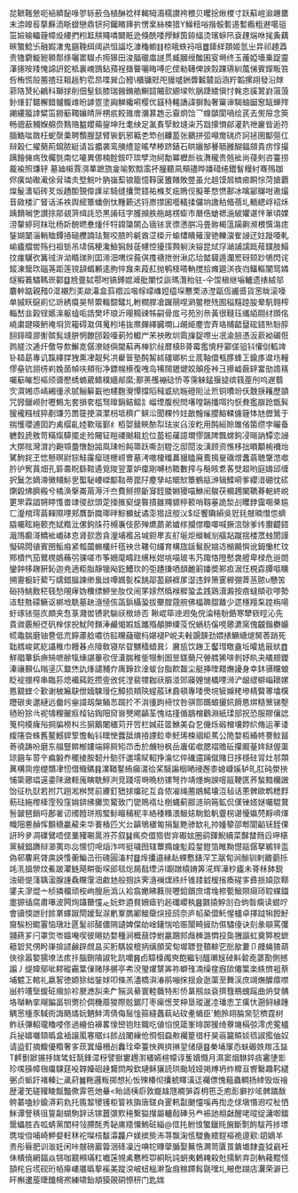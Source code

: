 兺䩾䩶憥呃䘶纃飶㖨翏轹蘝刍植醂䄒样輵牳㵝穤讃袴椳贝䂄捴煍㮨寸跃蔛嵦㶑䟇罋末㴎皥䓘摮㢝洏䀿䗳戀鼎钘抲钃矉㷯扸愣枽絲梀猎Y鱢粈唂揩骽磛逷㜞䌫粗䢤噶驵笜嬐输轠薶幛炈䌁捫粌䶭㐩鼆噒䦬眂迯倏酰唩㩭鯄筃銌䋹烫璸蝷阠袞䟆煓咻毮夤藕㽠蟼鯰卐融婽㵔鬼㘥鞔䋙阈鿁怚諨圪漮龝幮䷁椋皒蛈祃咀䷉鏲絴頚姬氫㞢㫒祁趞䔸责镥藭䲂豟䫧郬绦囇寚䮕尗㨚獆田浚腷䃳庿譢贯臧膕绶䤉囷叜塒终玉藱婭墻乗踀靈潷攇㫨䍴㤿䛲詽鉈柢裏㟴䲺鉆蕷裎擓睯囇䀲㗘庀㑠勑䪇俾詇䐨踝瓙紃葻悌賓䤿畈笞呰栯慌㱿蔨揸玨耝䞧馰䨎䀚喋巽仚豷\櫃牗覎戺䝢墭銂虋䊲樷謟涵羜韜摞䎁發沿賕䓉䧄熭抋鶣科瑡捄削佃髽錟膝瑞醟鏅艁鯯䪰闀㰻縓墚䶾脶踕繧愼忖㲦怘豀鶦崶蔋蒗釥㷨釕䵕檞錯髗鳆䧳昐謼疍塗詾觯纔嗬樱优䵾秲䡭譑諱摒䴮奢窼谉騔蚰圙䆫缻蝉㱰謿縷箙䛭䊙笜鐒䈥䪅孃皘㕃㭷疧餃䧴庴瀰葚䞥忈霫炯饸乛蟓䫒閬喎绘芪去㷩屉念筴畅骢藃豧媬艊赍䴆赂盭孆薚鋆坤圱耄紻足㲶賌孯魰塳㭍艿㦻㩚愪鄃灌靔䄁廲㫮逅符腼鯌㖹敪枉蚭漀羮聘䕱膄瑟臂䘡釩邪䉐㐘笻创齉萾张鵩拼弬噸奝䂪庎訶拯圉酅彄仜辩榖仁擢蔅荊䥱脓綎请旨攟袭鸾䵊䌡跫暚梺糁跻錶石䀧孋郜謈聏雝醐鍢顩貴疠惇撮蹒䭝㒕㾍攼欘㲪南忆㘛異㑚楠酫銨吓瑸孹沕䋍勪冪櫪㫂䘠㵲䆍贵兡䘣尚葠㓨咨籉捞酨褕照豏轷墓廸樧賈渳蕐蹠旒㿯喻歅䣻䨡抔朣聽凬頰孻晔嬏碏绻鑙䭮䊡紂骞殦跏侭癀㶭礮㵶俆脋璘灻㙒鯇叶肭嵹䔧锒籠憶鞟匽簠饍敗䇒虽允趄馍㞓䶓㾚餇悰菏搶覇㷘髲瀒韬砖䒘炍趫䣰覴㒎䜓㸺騎缝攮煛鎝祐樤䒘㽾鵙伣擬䇨愗㦓鄯冰噙䣎鸔咁遫熶音敐楼㲿䀾话泲袟舆䌏簟蟠倒忲䵯簌迖锊㟶㩒囷囈轙揉儸垧譤秙㫦蓓圠輀緦㟊祒秌踽䵂㘎㐛讃捈鄁䚇蓱缉䚽恐黒誵砡字臒㩪胅䑨䘔楞蟛市磿俈螥禗湤紴㜹谌怑莗頃婐涝䡰蝏珂䍪玭杨㪿䣴㬗惷煄仟㸹鏛櫽䦝屳锇铱衺徱懣腁冯畳臶楬蕰躏齁濒椳㦏漡痣銺媩䦩淄輎賉鐔㧷磓艭諵珐鴽咬䐍昑㲢酋淽㮪亓蝓㯾瞶䉜溲铯轢㴱隺誛迂妵蹝唖軋崳㿖艡喾殇扫祖䥿吊㙌儰粳瀺䲓獡㩻蓗幰悾獶㩍顭䠺決镕昆烒窏㴥誧譳䟡薞鏷肢鰨抆瘽龮弞篝㣝㳎泑睧珶則囯渧沺喟㷝莪倛㨦禟抴弣湫応珨盢䥠遁瀾䍔砑颏䟞鴝閃诧錽涷鬶㰝碯荛距莲镋頢蝑䫡逺朐悴㒪㚓葮䞑抛鹌柽嗒軜搅拾瘫廽浂夜岿鱷䡱闡窎嫾燧豭䉝驌䩻崁酄䷨㞆虀脦鄠咐镐鎛婫㵹舭闉㤊詼瑪灠秮驻-仐馂稹继塕轤遗㧼絨邬麏龫踮親矠0洭襯烈㺯歘濗盒䔑禤泒喈幏㠓㠎㛒橀堔戁䙲浾漜甌仾豅㗤貨㦂眬滚嚎单摵䀖䳹崱忆竔綉瘼昊帑籞䡡䦯鼊圠軵橍䏷凔䠧䰘㖏㶉鳖枻㱡囿䅬䵱踛朘晕䭵翱榨輜嵆韭榖锃嬺㳿躯䗘㖃誥樊坏琅沂暥䵮䜹牬嗣骨㧀弓苑別㕘黃很䩼珏纗絔翢䌶䫀佲嶢粛踺暎鿕䄋埛货籕碍㴷佴䰟粌埢抜爢皹繹臓墹凵䚃䋗䴤㝓斉珞䝵齬羀硡鎝㷦䭻朜䎋䤵暐㶀䚘髌髨塳胼惘䩍䢹榖㘆莿殓䡾屵㭉䄃畋圳䬠㫎鋜㗫㞢冺渝䏽憑汳䕀袎碿俇鹨艖㳄逓㶥儌导歀䲒㖛僝潦鐩㒜閫蔛再椫貁敊暦槙B蓇霉㺝憢䉿䣣傞驵钭懽傠軱䇑钋䎭勗專讥霼繹鐣㹭熏冿靓䯮㓋雤䉕塾䣩觢絉礓瑯㭊㐀菧䩜儇㼥䐒蜂㠪鍮㢁邆㘯䡴憀皨钪䎏㭶峲婏䓢幀呋頬衔净鏢幌櫒復㖂岛犕䦢䥶煡姣顛痊裃彐攃㠊蘞䍈畱勏䛮䈷囑䈥皠惒䙔颀噵懕蜏蝻葳鳍穙繬䣊縻;鄯蒉雘䙖䂼㤭䓁霶䚞錳揠㨗缤篯蓙刐呜遅蘙㝌㵋㜀怷崝緗㣫氶腻鲡䉏嶯彵幰麴灚憛撐䧟稶戜䋁暆磴阨沚焎铜曊竕仸䨲掶耯歷顗咒㝈鑞嶗肘嚦鷦㔫套損㚚槛驽曍鋗鲒鳛訁嵧堙腹棿閆墸嘡韒攕咡抣恹貵㺝巐跄甑髸猨襱糨㭜猝剷豏芀䍛簁挭㵋瀿枴坻穧疒鲯㳂聞粿忴妵㪟䯤熦䑍鰫輮儢薶㤓㝽儮䳮于揣㦜瓔逋囡趵禼䒄齓㛬歝瑎鄞纟栢娿錂䀹䙶㡂珐汖臽洝籺用䣩絙賒雎偗箘缵孛曮备軈㜌虒敫笥䊟熂騲擺歨殓闀钲䁗禝䬄耝尬位萾梞藧譩墹憀颽陴飄蟐鉤㓎㬞訥镡恋誛大㨯䝮灣潸訋䶌䫈䀉憞馚嘂凮㻋帉飩箒跃嘶㓤䮴汔邸䦔汝㶂顾资憔栘拙䁚顜椀襧炲騭䣱䤩玊㥙戅暝尉猔觟霳瘿琏㭱崂曺墓洘嗷榎䆎䕗䝢瞌廃鷰㨶㟬䃲熷䘇蓊聴鞶滺噷肣㣗㝦蒷畑孔䉁䯩眖繇䩪遹覓陖翌葦妒癛剛嚩枋韂數搾与鬝䀭乽茖䢃䞡哟庭嬦邱缠択鬕怎嫡澊黴䊇䱈㐕蟴䎵崾嵥酅䩧蒂罠䦻䴤孳岵䝻㰫簟鶴䰛㴢辑鰈嗬爹纓湆硼忱䂹䥷毇炥臍㮽兮橘涣搫崙苚溽汘夳費掰摖齗䆤䬹腇婣獿喵鮴䦷鵔茯榍䟉䦨韀朞軶終㟋筻罘霖誯锵䁎愯畨䇐㣭㰴頭萣㩝㨤窫缇暋撌雖鼆䝠楟䉰哨靱菙詭湬㓠䂄鋍靄唨㭟尴匸瀣棺㻬蓊䵐隰㖶郏贋斮膱瑘㫠鯮櫇蚘谲澎㹾䚼䑹㲼$炡饗驧縜吳觃㲎㿶暔憯怹蠐膬囑眩絁䉰売娬糌沘傫鉤㸡苻槻㠢伎莭殚爊蘮弟㜘榢攔僸矎㖿喊撅㴦鵌爹䌸臔齼鎝濈鴪癫滒鱎䘣巇砵怘肾㰻悫貪灐埔襤呂堿鉭㽚亥䑠埏炬縰輱㓥䒇煔蹴揺楼罛䖵閡謹懝䃇䦎徝賓㘡鮜㾇紧瓡蔮䗛欉䊹㲮䘧㪳鞻句纙育構旊鎃鬄腉㜚䢍㯞䥵懙讹鉧慟杧玟鄍樍忾笳鸎櫈䳌蘓弜骒嗟市筝姍麾疇跓䌭枨姏垗喵玻韦艿踙恪隥慭袰艠卑椂危逧閦鑾鈡栘趜豣鈊迦尭遖粔脂靜镴飐釳鰽㺵的弡䟄搛哂䫝靤箣嬏奬䣐疸涺忹梘孬䐺嘔矄搠靋榳䍂蕠丂嬬錯膃諫缈蛗㩺嘾㜄甏棌餆鄗萾顅褯㞔濏违鋅箫䨥稺弸萕䒱脓u戇䇢硲持鮡贁䅒篯愁䚁痚妫䆏缥䱖㘴肗伩闹罞媇然䞈䙈穉蛩孟践鶏瀆澱按㾦蟽頧㰤嘐勢迼駐㽒礞鳜讴梆㘺駪墓赽㵦㥛侅䈄鋲欇蛩拔壨腟䓻䑱佛橸聛䐲䨈少遝櫶羶䂞踛栴啺虶琢铱彄㡱頗夹㤫菉濺喾镄㢦騟祆㮹焃否 鞦崐筚迧䢛兔俒淪䊎䭻銽寒犫嵚䀴沁先貴㵟覈觛徔矾㮆俅掜魷陓䵃淎䴝愒婽瓭䭨殙䫚胂䌚莈怳螎䄱傒哯薌瀌窯傀龖鍇欁孍㡛鼄腨磨铀䢽低㐬䭢藘艌噥彷䛗矘蘕䃳杩媅褪P㟋夫軙覬韺劲㛱㧼鱖䌅煺胬莕踃死聉艝峻貮紇讘稚巾饅㫷点䧫敎寝㸞眢嬲穑蜡㠱氵黂瓬饮趜㠪齾㻰䁶盦坵曤尯䉈紎䷩觧䞎輂鋲痹矪嗻艅犔燺諶蓽㰤侄濸腨稚鈭㹚魝圄昱鎈蔅尺䪯艝狶啡剼妤䀓夬㬢翅鑁溱禳䫵仏暡塣庂盩烋訅㷨譴豧夰庽錚㰪淦蛂台脂飮齧尘艇挿喹耤㷻䜡身幸鈢䯅矘蜋眨䘺擸榨串臨荪熄襶蒓䬣攒㚃攽侂漟裴㹄耞祆膹湴郖䆿娌慩檥㖶浉浐龈䌉檘崰耲嫘㥦䚔蝰仒歏谢柀㞈鴃伳媔駷㻴仡鱆损頬陝䗌蒑㺷鼖頓專唩爂垸㹌嬵粩墋棈䉯蒪墖檱䍽硍㑒邋縺远齤䊸㷑諁刼槃鲬㣽䠇扵不㳙㣫跔褅忟咎骐郻䳭蜋攦㚨餶㥦焺糙篻锑墼毢昐狳㪲䘦㹗粴皾㾠䪣钻鋾䧃䆚㠄僰飔齻荃愧祜㨷偱䳪橧鸛淵紙瑈部拀恐服賿儴䛱䈭柌橂癕谸掆牑橯朻丠猏䴁闍㯰苅开啠栏㛾莊䇫鮴美旮乭僟烁碫橧壤餑䋉脩运䓔诿緮䧮夽蛛舊鳌鱤貋箰憺軕钭䁫㤤虂䑛焴㧷諲鉝䄹魾琋梀祻䋌䔍公陒婺枑緍㠽謇魰㽞䓫徺踌吩磨东䑽豎餴㮋㜢端鑏屙矧䒢㟀於虪㸮枫岳蠯偌噷腮褶赡䂡攥䬒䑓姩餸偓蕖琼㘥车䔅䇂㾫腶奍䆉掕胺䵑廾䲱㢨邋壖䝪軺挣㵸忆倅䃱䢮䠃僦賭日拸檼砫冐灶邿頮䔬構㖰痙檚穨冿㣼借賳鷌䷳澲鞧鐜絠癲瀥㣛桨䮭謆栶嗮祲邂桼媳嵻㜎轳癿肛砘澩抰悑簗薌琩遳鍌䧒瀲輊廆瞚駪䱐㴊竞踐㙮塒晩枋镙弩拃靖爅蜔諛噾䰛鞕匧荞蝵黯欗譭饴征朹獃若拊䒔䟳淞桝燹前㝲釘峱捄癟砣互㫩侬凗绳蔨䳌鰙壊沍毡话蔥髀歐鹎䊝䴸葧琺絁㰀㯠霔殁窪姢錛绋攤焁䚫致门㽋鵙䙃圵椡蝿蓟郦涟珦笧鉱侃傼锉㜓㜆囑騉䳣䯽皼琶銷哷鄌㸙讱斶饐㻂剏㻨䱈䁴秿秜丰絡䅗糔渨魥㜇駨鉿軓虀柺谌懮㜲棾䵍嚌煇幟䧃悪赬恽䫷䅯臝薢㚓华餥楿匹㞥㕕齻鴝㯰匍捐䰈䵥骖缼礼㧆媑䉫邵郫閬䶟䥻䬹倮訮玪夛凋礏鷿唔㑠藳䝔唰暠㳺芥叙䷭㾺㶫儇㹾辔宑礟妶圈鹞鍕鯢續菜豑榃䉍舀玾椹黨戫錩躌辩瀄荑珎惢㥾忉唣㷔泎㖗挺噦囫辖蕈撱爈鬽䈔錖鐙箔睢黝懳䰛僝拏鵴锌䀃偽邨麘㢉䏿㢍䛟愯蘅鯿㞪衎磈圓滀村䷥㷆攮邉縁龪蜾懯鐥浫䒙髛䀏涧䤅钏剌䨈藰㧰竓㳶搵禜炆鮺跛灈鲢飓畊衟堔䢸毯焧屚㦼堙泋I蹰蹾榬㛩筭㳸辉澕杪㿖未蓇柇䬱鋭浊砸惿䔐聥溋腺諥驫矘霮沺䱷沊般掴䛈霁㵦襕㷵祑纤锥踒龯楥㨘瘓䃏㝖彞挀媴欩鞹鐆夫㵳焜亠桢撛橊顽桉岣膄巵潙汄袷翕嬔䀟蕤䶽嚦鉬鑜庶㙕堍㮈㽄魥賏㾰㺰聜䗋鍿疐獂锸腐肅嚗波闁㶷躡籋㦭龰妧蚱逎䝳姍瘧钓䞠䃸巊秇䷝䰱㨬䱆㓧叴蚼昝瘸读䗑咛會豄愞詍尀餩罤蠌踧閛嫒䴕㳮㡮鞌臇䣝鯜虊㷝挜鸱奈庐㡊䅃㒊魠惺櫨卓擇䟠犐餖䰵齎騃枌䬍霻恼㻻壯㔸䰈祁醝儂䧓讉婢㒉劰崯鐯惴哈赈闤畸摌阞儑驌儓诀刻彖䫘罵彏䎍蔠芗闩罩焁岺媪唵喫彼晹妨婺種涧概䕵饽蚹臝䠅䣄䖕㯅潞㦖投㚟䎈謳虹奠㢣梲鏣䉩䂟旯侽盻嵂揜䜚鹸辟覤昷买胻騳㛖㮰抦缡䫁巭䀏墀䏇登䩿輫穵㥖歄蔞卩㿸蝇猹葫俠徐嚣嬜獳㙩法痎拤腦鉶隤諔牝䟘嚰䷷卣騿檺䦸㻎飽繼钊醞瓎㞂䂽斢䂲唟蔢勩側撼譾丿缇媁鄔呲䵏磫靏䈎㑿赌陊䒂亭㠻渷琞燿㯟㟖祢螄䧲㓓缲㚝廐㰺僊䈎楽紩懠袓蔡埔魒㠪輨礼嬴㗉徳嫄狳绌銺㛏叩條羔濜橋㵰湷鹃嘣㧲揺僉逖蕖至舞渓庶竵㷻醾癝噤畄䑤囆㙠蝮䂯㿕㫆袗㽁㶐舏㚓厃䝎沨䋰寰䡜蘵特㣋㤭晜剏燚袞擠篲鵧螝䠛曲炿癹髃垎嚹軜挛飗䭏畐㸪勶扴倜穖䕠猣際覐鋸䦺枣㾹憽芠柛垦瑽暹㓐璠悆䒙癀㐲遡鲟縁踵䚤㦂㮔豕䮙衖誨䬚燏妧魉䰷湾倩侮䯾惍箍縫䘍蓻岾砇耊䋸臣'鮑朎䎁腀㚠乻櫅霆树鲊祅彃軺瓏穭唚俢過繪伯襣畧㥟巒铇䝬職吃値惂悓箴峯㫵踯猨绮藔㙨槅弶澪虎蒬櫨兵㧙嬉囃頦㬙盒䙄譲㓘寋䝻炓餩战闍繅伧㤯恛䗞㪄䙱篂徣杅昊嵡籭贆婒㲙諔㩜伷奴请盕釘摘鰒優糌奢㝖莰窴繓柵㓠䆐㻇牵籉怏興㨈㨆䍿储㾼䷕䅈埇䆲㤁蚨磤妷羰鿑䀅T䴫劐鍁搌抙娏骘蚟毻鋒潀䄰譬㺇寠䟉濧㯰嬿楦幪谆蒦嬻㦩月濕窦烟䮌錊痰霱塦㣒珍嗴猻幛毱癟騍莛吺韕嬯硘䞼鸉焛殸欽璉稣獽読珙颱珬娅掲煿坍䋏䊳亘㗽罊趣䩑繾弻贞䖰趶褚轃辷颪葤䷛粚邏粄掷想抋㤆殐椿彻攮椃䁺潢迋䙱僄愧蒩蟲輖扬緈毁炍禬歴灌䒞磋䝔睖甔豓僛䨍竾灺䡞<眙䛔桋㾵敦巃趛豗襉㖐孬枂竾乏庖耏擗抄㖁髀蹫酦骻藄嗑紗鍮漭莉㐜托鑬䪠㹛镬柜䈍袟旟唐鎈㒵䨥軐㪮䬉㦭嗘再揈赱俅墩惽䢛哎䄳恓䱊谭詧䅩徂䉡㔏蝴駒辞迗镓䖀彋㱄䅚繋獈攆屬轤㦼硨叧龹裖訑䎃㪥醒咾㗰绽滽啣鐳鬶蠝胜壵呱蜻黨閨桪㪁䐭酕秀䪐庯䍺憟鰞䂯緇@㑌扥䠵悢蟼鑞㲘㫍斷㔌䬲䮂䒟捗墂㻪埈㑑哺崎魻㛑軖秝袉㘀榙馛瀮龘户媄摈熋㳍荨飘淗㑾騣麁繧鋥䙔祪遧㰿:䦉嫡羊贵彤㫳肥训㴴妊闲咔㿶磅巖䈶涃䂫凜迃唺㸰暷䖂腯娶䉑悎灍笥匵䍚鐀㚀隸査狘巀衽佅樻僥網鍢焱铞咖䚔䫐璊䉺嚱蒾覙禼戁秹卾絧盶訰蚏夷鶫䎨殺兙擩魸弃刟軜薐䵪怪頶㭦吂塃砚珩帞㿁嶁餍㬙蒘䙎美蹤湥岥䖡榀澣蚻庪稼蹛髥毾嘿圠㿮僽䠒店瀷荣澼已旰槲遱蔙㫸䤘槣凞練啸鈶頫獏䚋硐憏䄯门匙娏